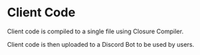 # Client Code

Client code is compiled to a single file using Closure Compiler.

Client code is then uploaded to a Discord Bot to be used by users.
